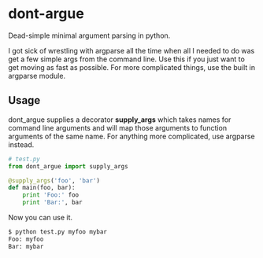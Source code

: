 # dont-argue
Dead-simple minimal argument parsing in python.

I got sick of wrestling with argparse all the time when all I needed to do was
get a few simple args from the command line. Use this if you just want to get
moving as fast as possible. For more complicated things, use the built in
argparse module.

## Usage

dont_argue supplies a decorator **supply_args** which takes names for command
line arguments and will map those arguments to function arguments of the same
name. For anything more complicated, use argparse instead.
```python
# test.py
from dont_argue import supply_args

@supply_args('foo', 'bar')
def main(foo, bar):
    print 'Foo:' foo
    print 'Bar:', bar
```

Now you can use it.
```sh
$ python test.py myfoo mybar
Foo: myfoo
Bar: mybar
```

